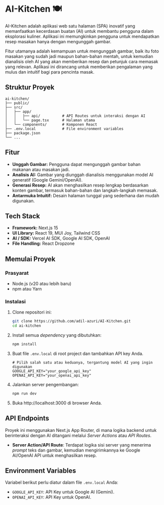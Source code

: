 # AI-Kitchen 🍽️

AI-Kitchen adalah aplikasi web satu halaman (SPA) inovatif yang memanfaatkan kecerdasan buatan (AI) untuk membantu pengguna dalam eksplorasi kuliner. Aplikasi ini memungkinkan pengguna untuk mendapatkan resep masakan hanya dengan mengunggah gambar.

Fitur utamanya adalah kemampuan untuk mengunggah gambar, baik itu foto masakan yang sudah jadi maupun bahan-bahan mentah, untuk kemudian dianalisis oleh AI yang akan memberikan resep dan petunjuk cara memasak yang relevan. Aplikasi ini dirancang untuk memberikan pengalaman yang mulus dan intuitif bagi para pencinta masak.

## Struktur Proyek

```
ai-kitchen/
├── public/
├── src/
│   ├── app/
│   │   ├── api/          # API Routes untuk interaksi dengan AI
│   │   └── page.tsx      # Halaman utama
│   └── components/       # Komponen React
├── .env.local            # File environment variables
├── package.json
└── ...
```

## Fitur

- **Unggah Gambar:** Pengguna dapat mengunggah gambar bahan makanan atau masakan jadi.
- **Analisis AI:** Gambar yang diunggah dianalisis menggunakan model AI generatif (Google Gemini/OpenAI).
- **Generasi Resep:** AI akan menghasilkan resep lengkap berdasarkan konten gambar, termasuk bahan-bahan dan langkah-langkah memasak.
- **Antarmuka Intuitif:** Desain halaman tunggal yang sederhana dan mudah digunakan.

## Tech Stack

- **Framework:** Next.js 15
- **UI Library:** React 19, MUI Joy, Tailwind CSS
- **AI / SDK:** Vercel AI SDK, Google AI SDK, OpenAI
- **File Handling:** React Dropzone

## Memulai Proyek

### Prasyarat

- Node.js (v20 atau lebih baru)
- npm atau Yarn

### Instalasi

1.  Clone repositori ini:
    ```bash
    git clone https://github.com/adil-azuri/AI-Kitchen.git
    cd ai-kitchen
    ```

2.  Install semua _dependency_ yang dibutuhkan:
    ```bash
    npm install
    ```

3.  Buat file `.env.local` di root project dan tambahkan API key Anda.

    ```env
    # Pilih salah satu atau keduanya, tergantung model AI yang ingin digunakan
    GOOGLE_API_KEY="your_google_api_key"
    OPENAI_API_KEY="your_openai_api_key"
    ```

4.  Jalankan server pengembangan:
    ```bash
    npm run dev
    ```

5.  Buka http://localhost:3000 di browser Anda.

## API Endpoints

Proyek ini menggunakan Next.js App Router, di mana logika backend untuk berinteraksi dengan AI ditangani melalui _Server Actions_ atau _API Routes_.

- **Server Action/API Route**: Terdapat logika sisi server yang menerima _prompt_ teks dan gambar, kemudian mengirimkannya ke Google AI/OpenAI API untuk menghasilkan resep.

## Environment Variables

Variabel berikut perlu diatur dalam file `.env.local` Anda:

- `GOOGLE_API_KEY`: API Key untuk Google AI (Gemini).
- `OPENAI_API_KEY`: API Key untuk OpenAI.